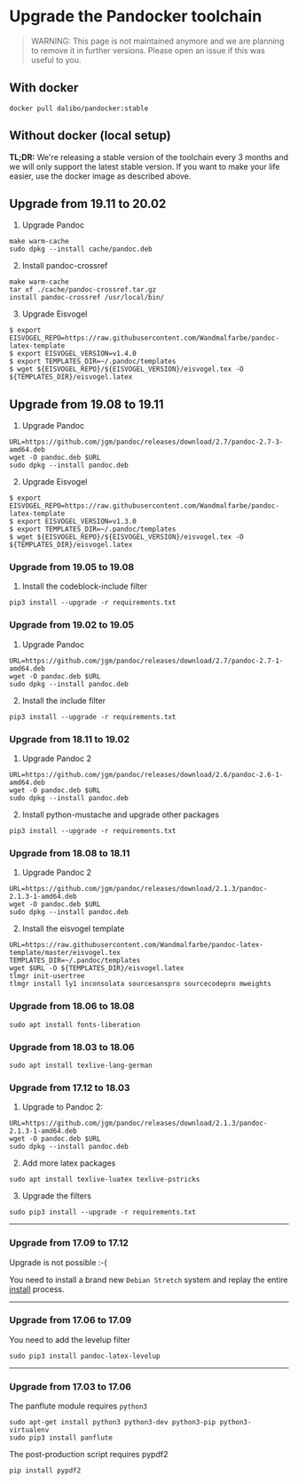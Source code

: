 # Upgrade the Pandocker toolchain

> WARNING: This page is not maintained anymore and we are planning to remove
> it in further versions. Please open an issue if this was useful to you.


## With docker

```
docker pull dalibo/pandocker:stable
```

## Without docker (local setup)

__TL;DR:__ We're releasing a stable version of the toolchain every 3 months and
we will only support the latest stable version. If you want to make your life
easier, use the docker image as described above.


## Upgrade from 19.11 to 20.02

1. Upgrade Pandoc

```shell
make warm-cache
sudo dpkg --install cache/pandoc.deb
```

2. Install pandoc-crossref

```shell
make warm-cache
tar xf ./cache/pandoc-crossref.tar.gz
install pandoc-crossref /usr/local/bin/
```

3. Upgrade Eisvogel

```shell
$ export EISVOGEL_REPO=https://raw.githubusercontent.com/Wandmalfarbe/pandoc-latex-template
$ export EISVOGEL_VERSION=v1.4.0
$ export TEMPLATES_DIR=~/.pandoc/templates
$ wget ${EISVOGEL_REPO}/${EISVOGEL_VERSION}/eisvogel.tex -O ${TEMPLATES_DIR}/eisvogel.latex
```



## Upgrade from 19.08 to 19.11

1. Upgrade Pandoc

```shell
URL=https://github.com/jgm/pandoc/releases/download/2.7/pandoc-2.7-3-amd64.deb
wget -O pandoc.deb $URL
sudo dpkg --install pandoc.deb
```

2. Upgrade Eisvogel

```shell
$ export EISVOGEL_REPO=https://raw.githubusercontent.com/Wandmalfarbe/pandoc-latex-template
$ export EISVOGEL_VERSION=v1.3.0
$ export TEMPLATES_DIR=~/.pandoc/templates
$ wget ${EISVOGEL_REPO}/${EISVOGEL_VERSION}/eisvogel.tex -O ${TEMPLATES_DIR}/eisvogel.latex
```

### Upgrade from 19.05 to 19.08


1. Install the codeblock-include filter

```shell
pip3 install --upgrade -r requirements.txt
```


### Upgrade from 19.02 to 19.05

1. Upgrade Pandoc

```shell
URL=https://github.com/jgm/pandoc/releases/download/2.7/pandoc-2.7-1-amd64.deb
wget -O pandoc.deb $URL
sudo dpkg --install pandoc.deb
```

2. Install the include filter

```shell
pip3 install --upgrade -r requirements.txt
```


### Upgrade from 18.11 to 19.02

1. Upgrade Pandoc 2

```shell
URL=https://github.com/jgm/pandoc/releases/download/2.6/pandoc-2.6-1-amd64.deb
wget -O pandoc.deb $URL
sudo dpkg --install pandoc.deb
```

2. Install python-mustache and upgrade other packages

```shell
pip3 install --upgrade -r requirements.txt
```

### Upgrade from  18.08 to 18.11

1. Upgrade Pandoc 2

```shell
URL=https://github.com/jgm/pandoc/releases/download/2.1.3/pandoc-2.1.3-1-amd64.deb
wget -O pandoc.deb $URL
sudo dpkg --install pandoc.deb
```

2. Install the eisvogel template

```shell
URL=https://raw.githubusercontent.com/Wandmalfarbe/pandoc-latex-template/master/eisvogel.tex
TEMPLATES_DIR=~/.pandoc/templates
wget $URL -O ${TEMPLATES_DIR}/eisvogel.latex
tlmgr init-usertree
tlmgr install ly1 inconsolata sourcesanspro sourcecodepro mweights
```

### Upgrade from  18.06 to 18.08

```shell
sudo apt install fonts-liberation
```


### Upgrade from 18.03 to 18.06


```shell
sudo apt install texlive-lang-german
```

### Upgrade from 17.12 to 18.03


1. Upgrade to Pandoc 2:

```shell
URL=https://github.com/jgm/pandoc/releases/download/2.1.3/pandoc-2.1.3-1-amd64.deb
wget -O pandoc.deb $URL
sudo dpkg --install pandoc.deb
```

2. Add more latex packages


```shell
sudo apt install texlive-luatex texlive-pstricks
```

3. Upgrade the filters

```shell
sudo pip3 install --upgrade -r requirements.txt
```

---

### Upgrade from 17.09 to 17.12

Upgrade is not possible :-(

You need to install a brand new `Debian Stretch` system and replay the entire
[install](INSTALL.md) process.

---

### Upgrade from 17.06 to 17.09

You need to add the levelup filter

```shell
sudo pip3 install pandoc-latex-levelup
```

---

### Upgrade from 17.03 to 17.06


The panflute module requires `python3`

```shell
sudo apt-get install python3 python3-dev python3-pip python3-virtualenv
sudo pip3 install panflute
```

The post-production script requires pypdf2

```shell
pip install pypdf2
```
